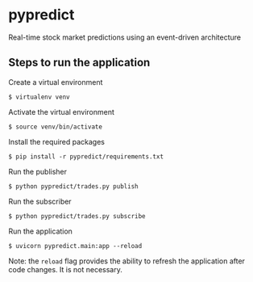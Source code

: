 # pypredict
Real-time stock market predictions using an event-driven architecture

## Steps to run the application

Create a virtual environment

```
$ virtualenv venv
```

Activate the virtual environment

```
$ source venv/bin/activate
```

Install the required packages

```
$ pip install -r pypredict/requirements.txt
```

Run the publisher
```
$ python pypredict/trades.py publish
```

Run the subscriber
```
$ python pypredict/trades.py subscribe
```

Run the application

```
$ uvicorn pypredict.main:app --reload
```

Note: the `reload` flag provides the ability to refresh the application after code changes.  It is not necessary.
